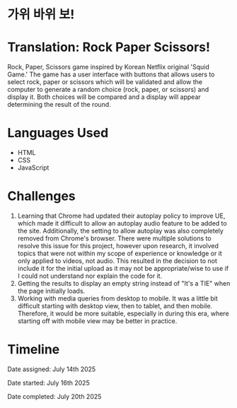 # 가위 바위 보!
# Translation: Rock Paper Scissors!

Rock, Paper, Scissors game inspired by Korean Netflix original 'Squid Game.'
The game has a user interface with buttons that allows users to select rock, paper or scissors which will be validated and allow the computer to generate a random choice (rock, paper, or scissors) and display it. Both choices will be compared and a display will appear determining the result of the round.

# Languages Used
- HTML
- CSS
- JavaScript

# Challenges
1. Learning that Chrome had updated their autoplay policy to improve UE, which made it difficult to allow an autoplay audio feature to be added to the site. Additionally, the setting to allow autoplay was also completely removed from Chrome's browser. There were multiple solutions to resolve this issue for this project, however upon research, it involved topics that were not within my scope of experience or knowledge or it only applied to videos, not audio. This resulted in the decision to not include it for the initial upload as it may not be appropriate/wise to use if I could not understand nor explain the code for it.
2. Getting the results to display an empty string instead of "It's a TIE" when the page initially loads.
3. Working with media queries from desktop to mobile. It was a little bit difficult starting with desktop view, then to tablet, and then mobile. Therefore, it would be more suitable, especially in during this era, where starting off with mobile view may be better in practice.

# Timeline
Date assigned: July 14th 2025

Date started: July 16th 2025

Date completed: July 20th 2025